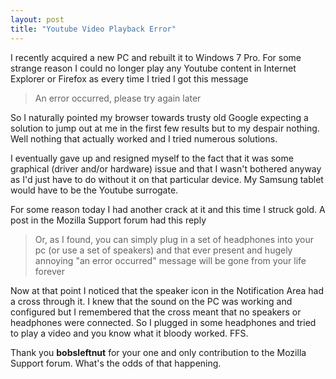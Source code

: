 ```yaml
---
layout: post
title: "Youtube Video Playback Error"
---
```


I recently acquired a new PC and rebuilt it to Windows 7 Pro. For some strange reason I could no longer play any Youtube content in Internet Explorer or Firefox as every time I tried I got this message

> An error occurred, please try again later

So I naturally pointed my browser towards trusty old Google expecting a solution to jump out at me in the first few results but to my despair nothing. Well nothing that actually worked and I tried numerous solutions.

I eventually gave up and resigned myself to the fact that it was some graphical (driver and/or hardware) issue and that I wasn't bothered anyway as I'd just have to do without it on that particular device. My Samsung tablet would have to be the Youtube surrogate.

For some reason today I had another crack at it and this time I struck gold. A post in the Mozilla Support forum had this reply

> Or, as I found, you can simply plug in a set of headphones into your pc (or use a set of speakers) and that ever present and hugely annoying "an error occurred" message will be gone from your life forever

Now at that point I noticed that the speaker icon in the Notification Area had a cross through it. I knew that the sound on the PC was working and configured but I remembered that the cross meant that no speakers or headphones were connected. So I plugged in some headphones and tried to play a video and you know what it bloody worked. FFS.

Thank you **bobsleftnut** for your one and only contribution to the Mozilla Support forum. What's the odds of that happening.